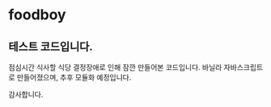 # foodboy
## 테스트 코드입니다.

점심시간 식사할 식당 결정장애로 인해 잠깐 만들어본 코드입니다.
바닐라 자바스크립트로 만들어졌으며, 추후 모듈화 예정입니다.

감사합니다.
